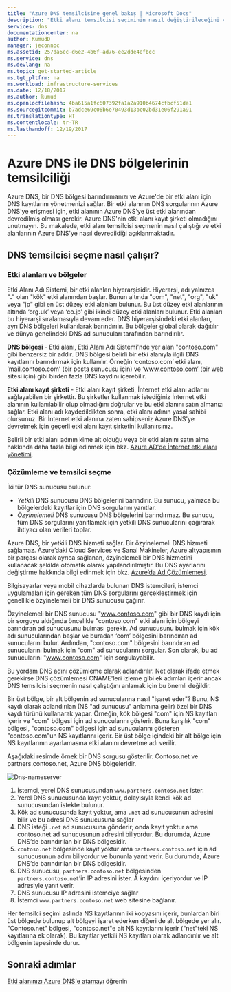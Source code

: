```yaml
---
title: "Azure DNS temsilcisine genel bakış | Microsoft Docs"
description: "Etki alanı temsilcisi seçiminin nasıl değiştirileceğini ve etki alanı barındırma sağlamak üzere Azure DNS ad sunucularının nasıl kullanılacağını anlayın."
services: dns
documentationcenter: na
author: KumudD
manager: jeconnoc
ms.assetid: 257da6ec-d6e2-4b6f-ad76-ee2dde4efbcc
ms.service: dns
ms.devlang: na
ms.topic: get-started-article
ms.tgt_pltfrm: na
ms.workload: infrastructure-services
ms.date: 12/18/2017
ms.author: kumud
ms.openlocfilehash: 4ba615a1fc607392fa1a2a910b4674cfbcf51da1
ms.sourcegitcommit: b7adce69c06b6e70493d13bc02bd31e06f291a91
ms.translationtype: HT
ms.contentlocale: tr-TR
ms.lasthandoff: 12/19/2017
---
```

# <a name="delegation-of-dns-zones-with-azure-dns"></a>Azure DNS ile DNS bölgelerinin temsilciliği

Azure DNS, bir DNS bölgesi barındırmanızı ve Azure'de bir etki alanı için DNS kayıtlarını yönetmenizi sağlar. Bir etki alanının DNS sorgularının Azure DNS'ye erişmesi için, etki alanının Azure DNS'ye üst etki alanından devredilmiş olması gerekir. Azure DNS'nin etki alanı kayıt şirketi olmadığını unutmayın. Bu makalede, etki alanı temsilcisi seçmenin nasıl çalıştığı ve etki alanlarının Azure DNS'ye nasıl devredildiği açıklanmaktadır.

## <a name="how-dns-delegation-works"></a>DNS temsilcisi seçme nasıl çalışır?

### <a name="domains-and-zones"></a>Etki alanları ve bölgeler

Etki Alanı Adı Sistemi, bir etki alanları hiyerarşisidir. Hiyerarşi, adı yalnızca "**.**" olan "kök" etki alanından başlar.  Bunun altında "com", "net", "org", "uk" veya "jp" gibi en üst düzey etki alanları bulunur.  Bu üst düzey etki alanlarının altında ‘org.uk’ veya ‘co.jp’ gibi ikinci düzey etki alanları bulunur.  Etki alanları bu hiyerarşi sıralamasıyla devam eder. DNS hiyerarşisindeki etki alanları, ayrı DNS bölgeleri kullanılarak barındırılır. Bu bölgeler global olarak dağıtılır ve dünya genelindeki DNS ad sunucuları tarafından barındırılır.

**DNS bölgesi** - Etki alanı, Etki Alanı Adı Sistemi'nde yer alan "contoso.com" gibi benzersiz bir addır. DNS bölgesi belirli bir etki alanıyla ilgili DNS kayıtlarını barındırmak için kullanılır. Örneğin ‘contoso.com’ etki alanı, ‘mail.contoso.com’ (bir posta sunucusu için) ve ‘www.contoso.com’ (bir web sitesi için) gibi birden fazla DNS kaydını içerebilir.

**Etki alanı kayıt şirketi** - Etki alanı kayıt şirketi, İnternet etki alanı adlarını sağlayabilen bir şirkettir. Bu şirketler kullanmak istediğiniz İnternet etki alanının kullanılabilir olup olmadığını doğrular ve bu etki alanını satın almanızı sağlar. Etki alanı adı kaydedildikten sonra, etki alanı adının yasal sahibi olursunuz. Bir İnternet etki alanına zaten sahipseniz Azure DNS'ye devretmek için geçerli etki alanı kayıt şirketini kullanırsınız.

Belirli bir etki alanı adının kime ait olduğu veya bir etki alanını satın alma hakkında daha fazla bilgi edinmek için bkz. [Azure AD'de İnternet etki alanı yönetimi](https://msdn.microsoft.com/library/azure/hh969248.aspx).

### <a name="resolution-and-delegation"></a>Çözümleme ve temsilci seçme

İki tür DNS sunucusu bulunur:

* *Yetkili* DNS sunucusu DNS bölgelerini barındırır. Bu sunucu, yalnızca bu bölgelerdeki kayıtlar için DNS sorgularını yanıtlar.
* *Özyinelemeli* DNS sunucusu DNS bölgelerini barındırmaz. Bu sunucu, tüm DNS sorgularını yanıtlamak için yetkili DNS sunucularını çağırarak ihtiyacı olan verileri toplar.

Azure DNS, bir yetkili DNS hizmeti sağlar.  Bir özyinelemeli DNS hizmeti sağlamaz. Azure’daki Cloud Services ve Sanal Makineler, Azure altyapısının bir parçası olarak ayrıca sağlanan, özyinelemeli bir DNS hizmetini kullanacak şekilde otomatik olarak yapılandırılmıştır. Bu DNS ayarlarını değiştirme hakkında bilgi edinmek için bkz. [Azure’da Ad Çözümlemesi](../virtual-network/virtual-networks-name-resolution-for-vms-and-role-instances.md#name-resolution-using-your-own-dns-server).

Bilgisayarlar veya mobil cihazlarda bulunan DNS istemcileri, istemci uygulamaları için gereken tüm DNS sorgularını gerçekleştirmek için genellikle özyinelemeli bir DNS sunucusu çağırır.

Özyinelemeli bir DNS sunucusu "www.contoso.com" gibi bir DNS kaydı için bir sorguyu aldığında öncelikle "contoso.com" etki alanı için bölgeyi barındıran ad sunucusunu bulması gerekir. Ad sunucusunu bulmak için kök adı sunucularından başlar ve buradan ‘com’ bölgesini barındıran ad sunucularını bulur. Ardından, "contoso.com" bölgesini barındıran ad sunucularını bulmak için "com" ad sunucularını sorgular.  Son olarak, bu ad sunucularını "www.contoso.com" için sorgulayabilir.

Bu yordam DNS adını çözümleme olarak adlandırılır. Net olarak ifade etmek gerekirse DNS çözümlemesi CNAME'leri izleme gibi ek adımları içerir ancak DNS temsilcisi seçmenin nasıl çalıştığını anlamak için bu önemli değildir.

Bir üst bölge, bir alt bölgenin ad sunucularına nasıl "işaret eder"? Bunu, NS kaydı olarak adlandırılan (NS "ad sunucusu" anlamına gelir) özel bir DNS kaydı türünü kullanarak yapar. Örneğin, kök bölgesi "com" için NS kayıtları içerir ve "com" bölgesi için ad sunucularını gösterir. Buna karşılık "com" bölgesi, "contoso.com" bölgesi için ad sunucularını gösteren "contoso.com"un NS kayıtlarını içerir. Bir üst bölge içindeki bir alt bölge için NS kayıtlarının ayarlamasına etki alanını devretme adı verilir.

Aşağıdaki resimde örnek bir DNS sorgusu gösterilir. Contoso.net ve partners.contoso.net, Azure DNS bölgeleridir.

![Dns-nameserver](./media/dns-domain-delegation/image1.png)

1. İstemci, yerel DNS sunucusundan `www.partners.contoso.net` ister.
1. Yerel DNS sunucusunda kayıt yoktur, dolayısıyla kendi kök ad sunucusundan istekte bulunur.
1. Kök ad sunucusunda kayıt yoktur, ama `.net` ad sunucusunun adresini bilir ve bu adresi DNS sunucusuna sağlar
1. DNS isteği `.net` ad sunucusuna gönderir; onda kayıt yoktur ama contoso.net ad sunucusunun adresini biliyordur. Bu durumda, Azure DNS’de barındırılan bir DNS bölgesidir.
1. `contoso.net` bölgesinde kayıt yoktur ama `partners.contoso.net` için ad sunucusunun adını biliyordur ve bununla yanıt verir. Bu durumda, Azure DNS’de barındırılan bir DNS bölgesidir.
1. DNS sunucusu, `partners.contoso.net` bölgesinden `partners.contoso.net`’in IP adresini ister. A kaydını içeriyordur ve IP adresiyle yanıt verir.
1. DNS sunucusu IP adresini istemciye sağlar
1. İstemci `www.partners.contoso.net` web sitesine bağlanır.

Her temsilci seçimi aslında NS kayıtlarının iki kopyasını içerir, bunlardan biri üst bölgede bulunup alt bölgeyi işaret ederken diğeri de alt bölgede yer alır. "Contoso.net" bölgesi, "contoso.net"e ait NS kayıtlarını içerir ("net"teki NS kayıtlarına ek olarak). Bu kayıtlar yetkili NS kayıtları olarak adlandırılır ve alt bölgenin tepesinde durur.

## <a name="next-steps"></a>Sonraki adımlar

[Etki alanınızı Azure DNS'e atamayı](dns-delegate-domain-azure-dns.md) öğrenin

